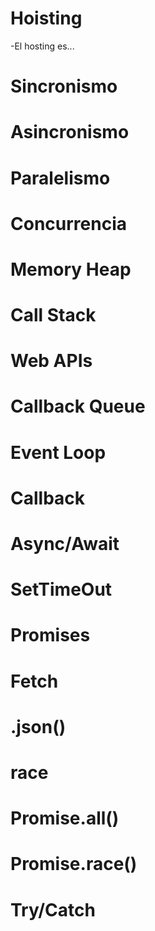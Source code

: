 # Hoisting
-El hosting es...
# Sincronismo
# Asincronismo
# Paralelismo
# Concurrencia
# Memory Heap
# Call Stack
# Web APIs
# Callback Queue
# Event Loop
# Callback
# Async/Await
# SetTimeOut
# Promises
# Fetch
# .json()
# race
# Promise.all()
# Promise.race()
# Try/Catch